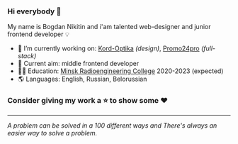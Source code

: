 ### Hi everybody 👋
My name is Bogdan Nikitin and i'am talented web-designer and junior frontend developer 💡
* 🔭 I’m currently working on: [Kord-Optika](https://kord-optika.ru/) *(design)*, [Promo24pro](https://promo24pro.com) *(full-stack)*
* 🎯 Current aim: middle frontend developer
* 👨‍🎓 Education: [Minsk Radioengineering College](https://promo24pro.com) 2020-2023 (expected)
* 🌎 Languages: English, Russian, Belorussian

### Consider giving my work a ⭐ to show some ❤️
---
*A problem can be solved in a 100 different ways and There's always an easier way to solve a problem.*
